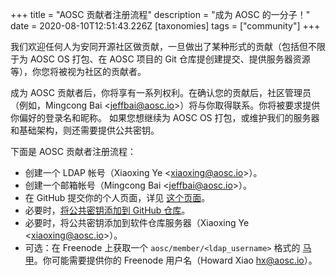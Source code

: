 +++
title = "AOSC 贡献者注册流程"
description = "成为 AOSC 的一分子！"
date = 2020-08-10T12:51:43.226Z
[taxonomies]
tags = ["community"]
+++

我们欢迎任何人为安同开源社区做贡献，一旦做出了某种形式的贡献（包括但不限于为 AOSC OS 打包、在 AOSC 项目的 Git 仓库提创建提交、提供服务器资源等），你您将被视为社区的贡献者。

成为 AOSC 贡献者后，你将享有一系列权利。在确认您的贡献后，社区管理员（例如，Mingcong Bai <<jeffbai@aosc.io>>）将与你取得联系。你将被要求提供你偏好的登录名和昵称。 如果您想继续为 AOSC OS 打包，或维护我们的服务器和基础架构，则还需要提供公共密钥。

下面是 AOSC 贡献者注册流程：

- 创建一个 LDAP 帐号（Xiaoxing Ye <<xiaoxing@aosc.io>>）。
- 创建一个邮箱帐号（Mingcong Bai <<jeffbai@aosc.io>>）。
- 在 GitHub 提交你的个人页面，详见 [这个页面](@/infrastructure/community-portal.md#add-new-personal-pages)。
- 必要时，[将公共密钥添加到 GitHub 仓库](https://github.com/AOSC-Dev/dev-pubkeys)。
- 必要时，将公共密钥添加到软件仓库服务器（Xiaoxing Ye <<xiaoxing@aosc.io>>）。
- 可选：在 Freenode 上获取一个 `aosc/member/<ldap_username>` 格式的 [马甲](https://freenode.net/kb/answer/cloaks)。你可能需要提供你的 Freenode 用户名（Howard Xiao <hx@aosc.io>）。


